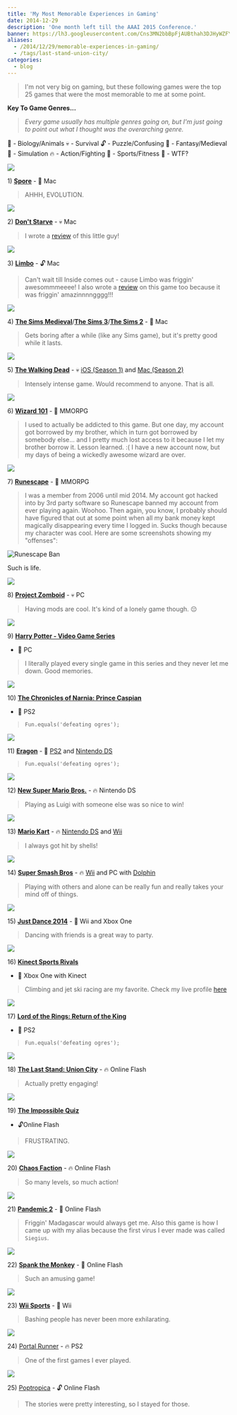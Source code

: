 ```yaml
---
title: 'My Most Memorable Experiences in Gaming'
date: 2014-12-29
description: 'One month left till the AAAI 2015 Conference.'
banner: https://lh3.googleusercontent.com/Cns3MN2bbBpFjAUBthah3DJHyWZFY9Wler015ZcAIeWTCx-zgkyydSsjw8ugFVWAmzUuaS1dL-0UaxKrvhF0i5hpfpbshe_t3eqbsp00kGvP--j5JFf6blrnJCEUTce3VBeCPspT4zgw1vP5-EfU1a7NjDwdcJlIsBynAhBXWSIJgDntHZX7bJqsqjnwOoEV0BEQqiA6PnWiAZE90_m93CD3XBv7295BWg6-OIKx4Uq84-DhJ33Phkt1lEf1wwELFS7JzDx8bS5vpU2swnvyWupcvPFJArJVeKM0a9XBNXlznozsv7NQ7rdc1wV5a-DLUZcJ4H-ibfvOh67R3pkwlLIEC-XJlpyKCpHXx3JezCxvprCPxCAvpl3w5DYwDfZJBmHLAPAQmegu7HajuBhXFxfZsOTw76ONlSpnqvXVhD83LBFYNBDjOBMYZ7MaieX-ZePml3esFWk_vpmQB4LNdp3xKdrw9RyN6BXasgyvEk6GCMUn-4iD9_ARt08q1dRfe9VCj9vnnhRvfuT8_wgeORwibIQRbYlMB5frj0WQZHhYq-ivaRHjNm-qjOt0gHey8wo0A9Lg0zjqiehaFWaLSuwhfEEc4JLTYtKv_xsJrswQcp7Wm0l7UJEpRpZJxgEE=w675-h340-no
aliases:
  - /2014/12/29/memorable-experiences-in-gaming/
  - /tags/last-stand-union-city/
categories:
  - blog
---
```


> I'm not very big on gaming, but these following games were the top 25 games that were the most memorable to me at some point.

**Key To Game Genres...**

> _Every game usually has multiple genres going on, but I'm just going to point out what I thought was the overarching genre._

👾 - Biology/Animals 💀 - Survival 🔓 - Puzzle/Confusing 🔮 - Fantasy/Medieval\
👤 - Simulation 🔥 - Action/Fighting 🎾 - Sports/Fitness 💩 - WTF?

![](https://graphics8.nytimes.com/images/2008/09/05/arts/05spore-600.jpg)

1\) [**Spore**](https://www.spore.com) - 👾 Mac

> AHHH, EVOLUTION.

![](https://screenshots.en.sftcdn.net/en/scrn/69659000/69659920/dont-starve-02-700x393.jpg)

2\) [**Don't Starve**](https://www.dontstarvegame.com) - 💀 Mac

> I wrote a [review](https://fvcproductions.com/blog/2014/05/02/a-review-of-dont-starve/) of this little guy!

![](https://www.rockpapershotgun.com/images/11/aug/limb4.jpg)

3\) [**Limbo**](https://playdead.com/limbo/) - 🔓 Mac

> Can't wait till Inside comes out - cause Limbo was friggin' awesommmeeee! I also wrote a [review](https://fvcproductions.com/blog/2014/09/22/limbo-review/) on this game too because it was friggin' amazinnnngggg!!!

[![](https://static.gamesradar.com/images/mb/GamesRadar/us/Games/S/Sims%20Medieval/Bulk%20Viewer/PC/2010-11-11/TSM_Wizard_CAS_2--article_image.jpg)](https://static.gamesradar.com/images/mb/GamesRadar/us/Games/S/Sims%20Medieval/Bulk%20Viewer/PC/2010-11-11/TSM_Wizard_CAS_2--article_image.jpg)

4\) [**The Sims Medieval**](https://www.ea.com/the-sims-medieval)/[**The Sims 3**](https://www.thesims3.com)/[**The Sims 2**](https://en.wikipedia.org/wiki/The_Sims_2) - 👤 Mac

> Gets boring after a while (like any Sims game), but it's pretty good while it lasts.

[![](https://86bb71d19d3bcb79effc-d9e6924a0395cb1b5b9f03b7640d26eb.r91.cf1.rackcdn.com/wp-content/uploads/2012/10/the-walking-dead-game-episode-4-walkthrough.jpg)](https://86bb71d19d3bcb79effc-d9e6924a0395cb1b5b9f03b7640d26eb.r91.cf1.rackcdn.com/wp-content/uploads/2012/10/the-walking-dead-game-episode-4-walkthrough.jpg)

5\) [**The Walking Dead**](https://www.telltalegames.com/walkingdead/) - 💀 [iOS (Season 1)](https://itunes.apple.com/us/app/walking-dead-the-game/id524731580?mt=8) and [Mac (Season 2)](https://www.macgamestore.com/product/3034/The-Walking-Dead-Season-2/)

> Intensely intense game. Would recommend to anyone. That is all.

[![](https://pad3.whstatic.com/images/thumb/3/3d/Make-Treasure-Cards-in-Wizard-101-Step-3.jpg/670px-Make-Treasure-Cards-in-Wizard-101-Step-3.jpg)](https://pad3.whstatic.com/images/thumb/3/3d/Make-Treasure-Cards-in-Wizard-101-Step-3.jpg/670px-Make-Treasure-Cards-in-Wizard-101-Step-3.jpg)

6\) [**Wizard 101**](https://wizard101.com) - 🔮 MMORPG

> I used to actually be addicted to this game. But one day, my account got borrowed by my brother, which in turn got borrowed by somebody else... and I pretty much lost access to it because I let my brother borrow it. Lesson learned. :( I have a new account now, but my days of being a wickedly awesome wizard are over.

[![](https://i2.cdnds.net/13/19/618x330/gamning-runescape-3-screenshot-9.jpg)](https://i2.cdnds.net/13/19/618x330/gamning-runescape-3-screenshot-9.jpg)

7\) [**Runescape**](https://runescape.com) - 🔮 MMORPG

> I was a member from 2006 until mid 2014. My account got hacked into by 3rd party software so Runescape banned my account from ever playing again. Woohoo. Then again, you know, I probably should have figured that out at some point when all my bank money kept magically disappearing every time I logged in. Sucks though because my character was cool. Here are some screenshots showing my "offenses":

![Runescape Ban](https://lh3.googleusercontent.com/Ms5B8GGjj4yBkVWjGYj-UoK13xhEGRAClBWJ7q1PXTwkmjVmh-1hpEKGdY3MBBOFlbODzCprG8AAF_kyn0pfWjCqQJRkhsJKUivLe9VnKONDWa7uGgnudMYIpfbF_1PYLP9osqxy420FuRmiAfCdrQ9pvaOOhPwLr_Y_xLgAX1qKEIRBut4Jzm2mIf2-5Fck4OvVSiWIxKEg2lwU_dld5m2j1405jusupevURWSArGqmsYap7xlt4u-NE5nLFdo0T9qg2kGP4pCWteqN7IXmWeS55FpArNqjFu6U-Cd7GzY9JpuPjnWtKiK5wENm0YDkoNZcqwmeQfwREjj6KScGSY3I_9yU_RcH9YMbzKlTTddcHLhXVoEIjE8kQxHGZcuIAI9IbKT57l41vjnJFItAqZrubMoxNmbwHAHsdPK26fshOqjKCNhNBexvmahsOPhqmT0bbf8eL1sgnM22AfJZe_6_lqUs0ZvlLpbYZppyI3Q5hoOWCL2bvPMtzgOBWxI5JGKbsl6HSdZW-iywN91Ty0GO6-HzHwQ70VdFD9rhwlEv2Es-3w2Pdvs_WB19gP8k6soqdDYttGbxFAnJs_8kNzZpcO2oGlla4GizamdKhSCXfZDanuNgqWOAYsMqSATh=w522-h568-no)

Such is life.

[![](https://robot-dinosaur.com/wp-content/uploads/2014/02/Project-Zomboid.jpg)](https://robot-dinosaur.com/wp-content/uploads/2014/02/Project-Zomboid.jpg)

8\) [**Project Zomboid**](https://projectzomboid.com) - 💀 PC

> Having mods are cool. It's kind of a lonely game though. 😔

[![](https://i.telegraph.co.uk/multimedia/archive/01949/Harry_Potter_and_t_1949984i.jpg)](https://i.telegraph.co.uk/multimedia/archive/01949/Harry_Potter_and_t_1949984i.jpg)

9\) [**Harry Potter - Video Game Series**](<//harrypotter.wikia.com/wiki/Harry_Potter_(video_game_series)>)

- 🔮 PC

> I literally played every single game in this series and they never let me down. Good memories.

[![](https://angelsworld4u.net/wp-content/uploads/2014/03/The-Chronicles-of-Narnia-Prince-Caspian-7.jpg)](https://angelsworld4u.net/wp-content/uploads/2014/03/The-Chronicles-of-Narnia-Prince-Caspian-7.jpg)

10\) [**The Chronicles of Narnia: Prince Caspian**](<//en.wikipedia.org/wiki/The_Chronicles_of_Narnia:_Prince_Caspian_(video_game)>)

- 🔮 PS2

> `Fun.equals('defeating ogres');`

[![](https://www.impulsegamer.com/ps2/eragon3.jpg)](https://www.impulsegamer.com/ps2/eragon3.jpg)

11\) [**Eragon**](<//en.wikipedia.org/wiki/Eragon_(video_game)>) - 🔮 [PS2](https://www.playstation.com/en-us/games/eragon-ps2/) and [Nintendo DS](https://www.ign.com/games/eragon/nds-823205)

> `Fun.equals('defeating ogres');`

[![](https://www.virginmedia.com/images/New_Super_Mario_Bros.jpg)](https://www.virginmedia.com/images/New_Super_Mario_Bros.jpg)

12\) [**New Super Mario Bros.**](https://newsupermariobrosds.nintendo.com) - 🔥 Nintendo DS

> Playing as Luigi with someone else was so nice to win!

[![](https://cdn02.nintendo-europe.com/media/images/06_screenshots/games_5/nintendo_ds_7/nds_mariokartds/NDS_MarioKartDS_05.jpg)](https://cdn02.nintendo-europe.com/media/images/06_screenshots/games_5/nintendo_ds_7/nds_mariokartds/NDS_MarioKartDS_05.jpg)

13\) [**Mario Kart**](https://en.wikipedia.org/wiki/Mario_Kart) - 🔥 [Nintendo DS](https://www.mariokart.com/mkds/launch/index.html) and [Wii](https://www.mariokart.com/wii/launch/)

> I always got hit by shells!

[![](https://d3esbfg30x759i.cloudfront.net/ss/zlCfzSk6HzMBkcWj_9)](https://d3esbfg30x759i.cloudfront.net/ss/zlCfzSk6HzMBkcWj_9)

14\) [**Super Smash Bros**](https://en.wikipedia.org/wiki/Super_Smash_Bros.) - 🔥 [Wii](https://www.smashbros.com/us/) and PC with [Dolphin](https://dolphin-emu.org)

> Playing with others and alone can be really fun and really takes your mind off of things.

[![](https://thegamershub.com/wp-content/uploads/2013/10/Just-Dance-2014-screen-2.jpg)](https://thegamershub.com/wp-content/uploads/2013/10/Just-Dance-2014-screen-2.jpg)

15\) [**Just Dance 2014**](https://just-dance.ubi.com/en-us/games/just-dance-2014.aspx) - 🎾 Wii and Xbox One

> Dancing with friends is a great way to party.

[![](https://cloud.attackofthefanboy.com/wp-content/uploads/2014/04/kinect-sports-rivals-rock-climb.jpg)](https://cloud.attackofthefanboy.com/wp-content/uploads/2014/04/kinect-sports-rivals-rock-climb.jpg)

16\) [**Kinect Sports Rivals**](https://www.xbox.com/en-US/xbox-one/games/kinect-sports-rivals)

- 🎾 Xbox One with Kinect

> Climbing and jet ski racing are my favorite. Check my live profile [here](https://account.xbox.com/en-US/Profile?gamerTag=fvcproductions)

[![](https://pcmedia.ign.com/pc/image/lotrreturnking_101703_inx5.jpg)](https://pcmedia.ign.com/pc/image/lotrreturnking_101703_inx5.jpg)

17\) [**Lord of the Rings: Return of the King**](https://www.amazon.com/Lord-Rings-Return-King-PlayStation-2/dp/B00009VE6D)

- 🔮 PS2

> `Fun.equals('defeating ogres');`

[![](https://image.deadgames.org/the-last-stand-union-city-militarybase.jpg)](https://image.deadgames.org/the-last-stand-union-city-militarybase.jpg)

18\) [**The Last Stand: Union City**](https://armorgames.com/play/12009/the-last-stand-union-city) - 🔥 Online Flash

> Actually pretty engaging!

[![](https://static.tvtropes.org/pmwiki/pub/images/TheImpossibleQuiz.jpg)](https://static.tvtropes.org/pmwiki/pub/images/TheImpossibleQuiz.jpg)

19\) [**The Impossible Quiz**](https://www.addictinggames.com/puzzle-games/theimpossiblequiz.jsp)

- 🔓Online Flash

> FRUSTRATING.

[![](https://i120.photobucket.com/albums/o194/apelingon/The%20Game%20Boots/ChaosFaction01.jpg)](https://i120.photobucket.com/albums/o194/apelingon/The%20Game%20Boots/ChaosFaction01.jpg)

20\) [**Chaos Faction**](https://www.crazymonkeygames.com/Chaos-Faction.html) - 🔥 Online Flash

> So many levels, so much action!

[![](https://www.crazymonkeygames.com/guide/Pandemic-2/screenInfo.jpg)](https://www.crazymonkeygames.com/guide/Pandemic-2/screenInfo.jpg)

21\) [**Pandemic 2**](https://www.crazymonkeygames.com/Pandemic-2.html) - 👾 Online Flash

> Friggin' Madagascar would always get me. Also this game is how I came up with my alias because the first virus I ever made was called `Siegius`.

[![](https://hackedmonster.com/games/spank-the-monkey-hacked-1331745846.jpg)](https://hackedmonster.com/games/spank-the-monkey-hacked-1331745846.jpg)

22\) [**Spank the Monkey**](https://www.addictinggames.com/funny-games/monkey.jsp) - 💩 Online Flash

> Such an amusing game!

![](https://www.wired.com/wp-content/uploads/blogs/geekdad/wp-content/uploads/2010/01/wii-sports-resort.jpg)

23\) [**Wii Sports**](https://www.nintendo.com/games/detail/1OTtO06SP7M52gi5m8pD6CnahbW8CzxE) - 🎾 Wii

> Bashing people has never been more exhilarating.

![](https://www.theisozone.com/images/screens/playstation-40300-41324140322.jpg)

24\) [Portal Runner](https://en.wikipedia.org/wiki/Portal_Runner) - 🔥 PS2

> One of the first games I ever played.

![](https://lh3.googleusercontent.com/7rWhxNnD__jKVpMyvgdSc2rvzloobZh5D9ZmE_BEjYUldcsgXzJQog-5-QgmMUXsNrU1qLJuLAi2jb5nMy1tvPDOuvFQdfVGmE_Gq7-iWJcie-nMta41c6-TZHn8YqpzzFfxZPlZ2_WwTsoyJIwIs_-kgV0OrXiD7rpBRhwtCy09CR6enBHauEl1-VC5H22Vjc9eyssU6j0jWyCtsdOorUHlWMmiXEG873Gj9yP23lDc9AcKq-U03vHssvrYabHdbB7J3uFwWhXs4sdD1RghqnkBanMazpK5m8z-5GDjkbRzBq6hd7AXAPjkvOaZt7yBPVDe3IL1cWtM0IeHz65wAXO9J6zvXxuFrR9z4KBNG8g6uKikti74GyppAwNupAbzRoKE2ULfQohP2rq9HYWG1mz5So70gbHCXmhgzwTDjGNO74phYyikCDHCzPFwZtg8WMDkALiXBpI32QuSM9fPhLe3urNdbG5t2FGoqd6xrFioyYdwjXFqiOwDTRx1WvI7zXY9lRHJTbkdmwbJU5szS5KG6zMQnG23atTiRDNjEeL_wMHwLCp0yylzQN2eEIp87at_8KFjYmX8vMEeV6GW7Spy9ka9FERi-kCAmpzqd95pQZvhIJZ7KVssZ1Blo8TK=w294-h220-no)

25\) [Poptropica](https://www.poptropica.com) - 🔓 Online Flash

> The stories were pretty interesting, so I stayed for those.
